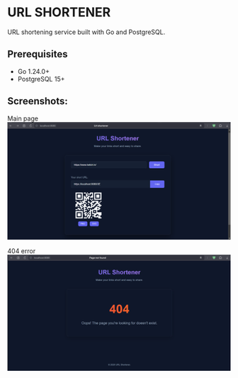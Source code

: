 # URL SHORTENER
URL shortening service built with Go and PostgreSQL.

## Prerequisites
- Go 1.24.0+
- PostgreSQL 15+

## Screenshots:
Main page
![main page](https://github.com/Moonlightwas/url-short/blob/main/images/index.png)

404 error
![404 error](https://github.com/Moonlightwas/url-short/blob/main/images/404.png)
